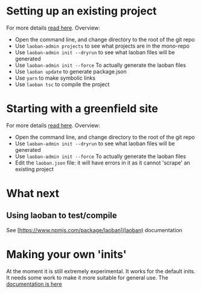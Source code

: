 # Setting up an existing project

For more details [read here](documentation/Existing.md). Overview:

* Open the command line, and change directory to the root of the git repo
* Use `laoban-admin projects` to see what projects are in the mono-repo
* Use `laoban-admin init --dryrun` to see what laoban files will be generated
* Use `laoban-admin init --force` To actually generate the laoban files
* Use `laoban update` to generate package.json
* Use `yarn` to make symbolic links
* Use `laoban tsc` to compile the project

# Starting with a greenfield site

For more details [read here](documentation/Greenfield.md). Overview:
* Open the command line, and change directory to the root of the git repo
* Use `laoban-admin init --dryrun` to see what laoban files will be generated
* Use `laoban-admin init --force` To actually generate the laoban files
* Edit the `laoban.json` file: it will have errors in it as it cannot 'scrape' an existing project

# What next

## Using laoban to test/compile

See [https://www.npmjs.com/package/laoban](laoban) documentation

# Making your own 'inits'
At the moment it is still extremely experimental. It works for the default inits. It needs some work to make
it more suitable for general use. The [documentation is here](documentation/Inits.md)

